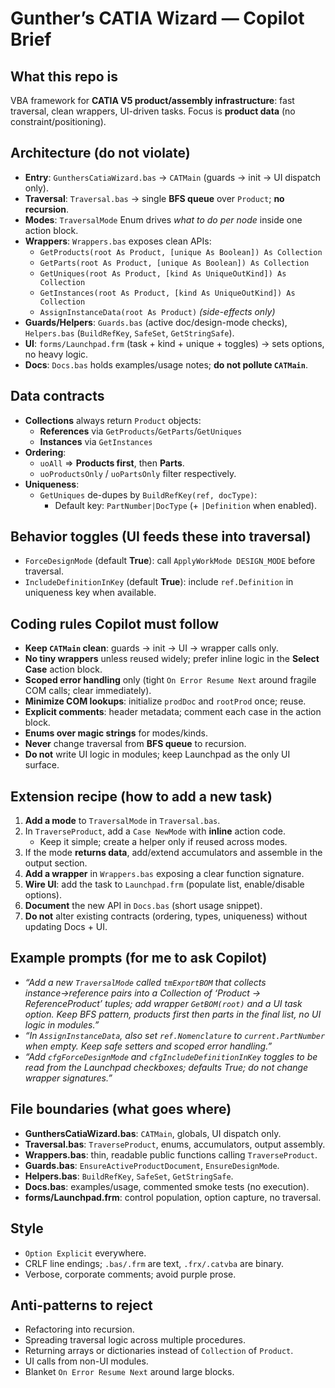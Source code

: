# Gunther’s CATIA Wizard — Copilot Brief

## What this repo is
VBA framework for **CATIA V5 product/assembly infrastructure**: fast traversal, clean wrappers, UI-driven tasks. Focus is **product data** (no constraint/positioning).

## Architecture (do not violate)
- **Entry**: `GunthersCatiaWizard.bas` → `CATMain` (guards → init → UI dispatch only).
- **Traversal**: `Traversal.bas` → single **BFS queue** over `Product`; **no recursion**.
- **Modes**: `TraversalMode` Enum drives *what to do per node* inside one action block.
- **Wrappers**: `Wrappers.bas` exposes clean APIs:
  - `GetProducts(root As Product, [unique As Boolean]) As Collection`
  - `GetParts(root As Product, [unique As Boolean]) As Collection`
  - `GetUniques(root As Product, [kind As UniqueOutKind]) As Collection`
  - `GetInstances(root As Product, [kind As UniqueOutKind]) As Collection`
  - `AssignInstanceData(root As Product)` *(side-effects only)*
- **Guards/Helpers**: `Guards.bas` (active doc/design-mode checks), `Helpers.bas` (`BuildRefKey`, `SafeSet`, `GetStringSafe`).
- **UI**: `forms/Launchpad.frm` (task + kind + unique + toggles) → sets options, no heavy logic.
- **Docs**: `Docs.bas` holds examples/usage notes; **do not pollute `CATMain`**.

## Data contracts
- **Collections** always return `Product` objects:
  - **References** via `GetProducts`/`GetParts`/`GetUniques`
  - **Instances** via `GetInstances`
- **Ordering**:
  - `uoAll` ⇒ **Products first**, then **Parts**.
  - `uoProductsOnly` / `uoPartsOnly` filter respectively.
- **Uniqueness**:
  - `GetUniques` de-dupes by `BuildRefKey(ref, docType)`:
    - Default key: `PartNumber|DocType` (+ `|Definition` when enabled).

## Behavior toggles (UI feeds these into traversal)
- `ForceDesignMode` (default **True**): call `ApplyWorkMode DESIGN_MODE` before traversal.
- `IncludeDefinitionInKey` (default **True**): include `ref.Definition` in uniqueness key when available.

## Coding rules Copilot must follow
- **Keep `CATMain` clean**: guards → init → UI → wrapper calls only.
- **No tiny wrappers** unless reused widely; prefer inline logic in the **Select Case** action block.
- **Scoped error handling** only (tight `On Error Resume Next` around fragile COM calls; clear immediately).
- **Minimize COM lookups**: initialize `prodDoc` and `rootProd` once; reuse.
- **Explicit comments**: header metadata; comment each case in the action block.
- **Enums over magic strings** for modes/kinds.
- **Never** change traversal from **BFS queue** to recursion.
- **Do not** write UI logic in modules; keep Launchpad as the only UI surface.

## Extension recipe (how to add a new task)
1) **Add a mode** to `TraversalMode` in `Traversal.bas`.  
2) In `TraverseProduct`, add a `Case NewMode` with **inline** action code.  
   - Keep it simple; create a helper only if reused across modes.  
3) If the mode **returns data**, add/extend accumulators and assemble in the output section.  
4) **Add a wrapper** in `Wrappers.bas` exposing a clear function signature.  
5) **Wire UI**: add the task to `Launchpad.frm` (populate list, enable/disable options).  
6) **Document** the new API in `Docs.bas` (short usage snippet).  
7) **Do not** alter existing contracts (ordering, types, uniqueness) without updating Docs + UI.

## Example prompts (for me to ask Copilot)
- *“Add a new `TraversalMode` called `tmExportBOM` that collects instance→reference pairs into a Collection of ‘Product → ReferenceProduct’ tuples; add wrapper `GetBOM(root)` and a UI task option. Keep BFS pattern, products first then parts in the final list, no UI logic in modules.”*
- *“In `AssignInstanceData`, also set `ref.Nomenclature` to `current.PartNumber` when empty. Keep safe setters and scoped error handling.”*
- *“Add `cfgForceDesignMode` and `cfgIncludeDefinitionInKey` toggles to be read from the Launchpad checkboxes; defaults True; do not change wrapper signatures.”*

## File boundaries (what goes where)
- **GunthersCatiaWizard.bas**: `CATMain`, globals, UI dispatch only.
- **Traversal.bas**: `TraverseProduct`, enums, accumulators, output assembly.
- **Wrappers.bas**: thin, readable public functions calling `TraverseProduct`.
- **Guards.bas**: `EnsureActiveProductDocument`, `EnsureDesignMode`.
- **Helpers.bas**: `BuildRefKey`, `SafeSet`, `GetStringSafe`.
- **Docs.bas**: examples/usage, commented smoke tests (no execution).
- **forms/Launchpad.frm**: control population, option capture, no traversal.

## Style
- `Option Explicit` everywhere.  
- CRLF line endings; `.bas/.frm` are text, `.frx/.catvba` are binary.  
- Verbose, corporate comments; avoid purple prose.

## Anti-patterns to reject
- Refactoring into recursion.
- Spreading traversal logic across multiple procedures.
- Returning arrays or dictionaries instead of `Collection` of `Product`.
- UI calls from non-UI modules.
- Blanket `On Error Resume Next` around large blocks.

